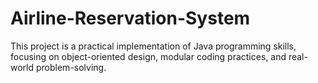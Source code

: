# Airline-Reservation-System
This project is a practical implementation of Java programming skills, focusing on object-oriented design, modular coding practices, and real-world problem-solving.
